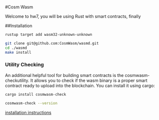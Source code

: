 #Cosm Wasm

Welcome to hw7, you will be using Rust with smart contracts, finally

##Installation
```bash
rustup target add wasm32-unknown-unknown
```

```bash
git clone git@github.com:CosmWasm/wasmd.git
cd ./wasmd
make install
```

### Utility Checking
An additional helpful tool for building smart contracts is the cosmwasm-checkutility. It allows you to check if the wasm binary is a proper smart contract ready to upload into the blockchain. You can install it using cargo:

```bash
cargo install cosmwasm-check
```
```bash
cosmwasm-check --version
```

[installation instructions](https://book.cosmwasm.com/setting-up-env.html)